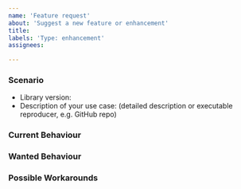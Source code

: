 ```yaml
---
name: 'Feature request'
about: 'Suggest a new feature or enhancement'
title:
labels: 'Type: enhancement'
assignees: 

---
```


### Scenario

* Library version:
* Description of your use case: (detailed description or executable reproducer, e.g. GitHub repo)

### Current Behaviour

### Wanted Behaviour

### Possible Workarounds
